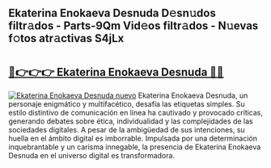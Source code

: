 ## Ekaterina Enokaeva Desnuda D𝚎sn𝚞dos filtr𝚊dos - Parts-9Qm Vid𝚎os filtr𝚊dos - N𝚞evas f𝚘tos atr𝚊ctivas S4jLx

# <h2><a href="http://mb8ni9m.tromn.icu/?c=Ekaterina+Enokaeva+Desnuda">🔗👉👉👉 Ekaterina Enokaeva Desnuda 🔗🔗</a></h2>

[![Ekaterina Enokaeva Desnuda nuevo](https://i.imgur.com/pEAQMta.gif)](http://mb8ni9m.tromn.icu/?c=Ekaterina+Enokaeva+Desnuda)
Ekaterina Enokaeva Desnuda, un personaje enigmático y multifacético, desafía las etiquetas simples. Su estilo distintivo de comunicación en línea ha cautivado y provocado críticas, generando debates sobre ética, individualidad y las complejidades de las sociedades digitales. A pesar de la ambigüedad de sus intenciones, su huella en el ámbito digital es imborrable. Impulsada por una determinación inquebrantable y un carisma innegable, la presencia de Ekaterina Enokaeva Desnuda en el universo digital es transformadora.
